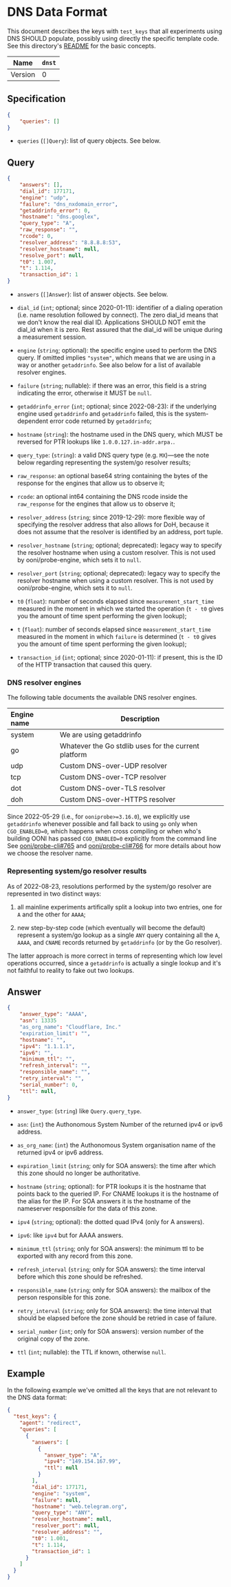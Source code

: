 # DNS Data Format

This document describes the keys with `test_keys` that all experiments
using DNS SHOULD populate, possibly using directly the specific template
code. See this directory's [README](README.md) for the basic concepts.

| Name       | `dnst` |
|------------|--------|
| Version    | 0      |

## Specification

```JSON
{
    "queries": []
}
```

- `queries` (`[]Query`): list of query objects. See below.

## Query

```JSON
{
    "answers": [],
    "dial_id": 177171,
    "engine": "udp",
    "failure": "dns_nxdomain_error",
    "getaddrinfo_error": 0,
    "hostname": "dns.googlex",
    "query_type": "A",
    "raw_response": "",
    "rcode": 0,
    "resolver_address": "8.8.8.8:53",
    "resolver_hostname": null,
    "resolve_port": null,
    "t0": 1.007,
    "t": 1.114,
    "transaction_id": 1
}
```

- `answers` (`[]Answer`): list of answer objects. See below.

- `dial_id` (`int`; optional; since 2020-01-11): identifier of a dialing
operation (i.e. name resolution followed by connect). The zero dial_id
means that we don't know the real dial ID. Applications SHOULD NOT
emit the dial_id when it is zero. Rest assured that the dial_id will
be unique during a measurement session.

- `engine` (`string`; optional): the specific engine used to perform
the DNS query. If omitted implies `"system"`, which means that we are
using in a way or another `getaddrinfo`. See also below for a list
of available resolver engines.

- `failure` (`string`; nullable): if there was an error, this field is
a string indicating the error, otherwise it MUST be `null`.

- `getaddrinfo_error` (`int`; optional; since 2022-08-23): if the
underlying engine used `getaddrinfo` and `getaddrinfo` failed, this
is the system-dependent error code returned by `getaddrinfo`;

- `hostname` (`string`): the hostname used in the DNS query, which MUST
be reversed for PTR lookups like `1.0.0.127.in-addr.arpa.`.

- `query_type`: (`string`): a valid DNS query type (e.g. `MX`)&mdash;see the
note below regarding representing the system/go resolver results;

- `raw_response`: an optional base64 string containing the bytes of the
response for the engines that allow us to observe it;

- `rcode`: an optional int64 containing the DNS rcode inside the `raw_response`
for the engines that allow us to observe it;

- `resolver_address` (`string`; since 2019-12-29): more flexible way of
specifying the resolver address that also allows for DoH, because it does
not assume that the resolver is identified by an address, port tuple.

- `resolver_hostname` (`string`; optional; deprecated): legacy way to
specify the resolver hostname when using a custom resolver. This is not
used by ooni/probe-engine, which sets it to `null`.

- `resolver_port` (`string`; optional; deprecated): legacy way to
specify the resolver hostname when using a custom resolver. This is not
used by ooni/probe-engine, which sets it to `null`.

- `t0` (`float`): number of seconds elapsed since `measurement_start_time`
measured in the moment in which we started the operation (`t - t0` gives you
the amount of time spent performing the given lookup);

- `t` (`float`): number of seconds elapsed since `measurement_start_time`
measured in the moment in which `failure` is determined (`t - t0` gives you
the amount of time spent performing the given lookup);

- `transaction_id` (`int`; optional; since 2020-01-11): if present, this is the
ID of the HTTP transaction that caused this query.

### DNS resolver engines

The following table documents the available DNS resolver engines.

| Engine name | Description |
| :---------- | ----------- |
| system      | We are using getaddrinfo |
| go          | Whatever the Go stdlib uses for the current platform |
| udp         | Custom DNS-over-UDP resolver |
| tcp         | Custom DNS-over-TCP resolver |
| dot         | Custom DNS-over-TLS resolver |
| doh         | Custom DNS-over-HTTPS resolver |

Since 2022-05-29 (i.e., for `ooniprobe>=3.16.0`), we explicitly use
`getaddrinfo` whenever possible and fall back to using `go` only when
`CGO_ENABLED=0`, which happens when cross compiling or when who's
building OONI has passed `CGO_ENABLED=0` explicitly from the command
line See [ooni/probe-cli#765](https://github.com/ooni/probe-cli/pull/765)
and [ooni/probe-cli#766](https://github.com/ooni/probe-cli/pull/766) for
more details about how we choose the resolver name.

### Representing system/go resolver results

As of 2022-08-23, resolutions performed by the system/go resolver are
represented in two distinct ways:

1. all mainline experiments artifically split a lookup into two entries, one
for `A` and the other for `AAAA`;

2. new step-by-step code (which eventually will become the default) represent a
system/go lookup as a single `ANY` query containing all the `A`, `AAAA`, and
`CNAME` records returned by `getaddrinfo` (or by the Go resolver).

The latter approach is more correct in terms of representing which low
level operations occurred, since a `getaddrinfo` is actually a single lookup
and it's not faithful to reality to fake out two lookups.

## Answer

```JSON
{
    "answer_type": "AAAA",
    "asn": 13335
    "as_org_name": "Cloudflare, Inc."
    "expiration_limit": "",
    "hostname": "",
    "ipv4": "1.1.1.1",
    "ipv6": "",
    "minimum_ttl": "",
    "refresh_interval": "",
    "responsible_name": "",
    "retry_interval": "",
    "serial_number": 0,
    "ttl": null,
}
```

- `answer_type`: (`string`) like `Query.query_type`.

- `asn`: (`int`) the Authonomous System Number of the returned ipv4 or ipv6 address.

- `as_org_name`: (`int`) the Authonomous System organisation name of the returned ipv4 or ipv6 address.

- `expiration_limit` (`string`; only for SOA answers): the time
after which this zone should no longer be authoritative.

- `hostname` (`string`; optional): for PTR lookups it is the hostname
that points back to the queried IP. For CNAME lookups it is the hostname
of the alias for the IP. For SOA answers it is the hostname of the
nameserver responsible for the data of this zone.

- `ipv4` (`string`; optional): the dotted quad IPv4 (only for A answers).

- `ipv6`: like `ipv4` but for AAAA answers.

- `minimum_ttl` (`string`; only for SOA answers): the minimum ttl to
be exported with any record from this zone.

- `refresh_interval` (`string`; only for SOA answers): the time interval before
which this zone should be refreshed.

- `responsible_name` (`string`; only for SOA answers): the
mailbox of the person responsible for this zone.

- `retry_interval` (`string`; only for SOA answers): the time interval
that should be elapsed before the zone should be retried in case of failure.

- `serial_number` (`int`; only for SOA answers): version number
of the original copy of the zone.

- `ttl` (`int`; nullable): the TTL if known, otherwise `null`.

## Example

In the following example we've omitted all the keys that are
not relevant to the DNS data format:

```JSON
{
  "test_keys": {
    "agent": "redirect",
    "queries": [
      {
        "answers": [
          {
            "answer_type": "A",
            "ipv4": "149.154.167.99",
            "ttl": null
          }
        ],
        "dial_id": 177171,
        "engine": "system",
        "failure": null,
        "hostname": "web.telegram.org",
        "query_type": "ANY",
        "resolver_hostname": null,
        "resolver_port": null,
        "resolver_address": "",
        "t0": 1.001,
        "t": 1.114,
        "transaction_id": 1
      }
    ]
  }
}
```

